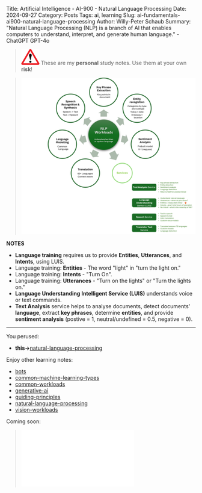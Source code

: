 Title: Artificial Intelligence - AI-900 - Natural Language Processing
Date: 2024-09-27
Category: Posts 
Tags: ai, learning
Slug: ai-fundamentals-ai900-natural-language-processing
Author: Willy-Peter Schaub
Summary: "Natural Language Processing (NLP) is a branch of AI that enables computers to understand, interpret, and generate human language." - ChatGPT GPT-4o

>
>![alert](../images/alert-tiny.png)
>These are my **personal** study notes. Use them at your own **risk**!

> ![natural-language-processing](../images/ai-fundamentals-ai900-natural-language-processing.png) 

**NOTES**

- **Language training** requires us to provide **Entities**, **Utterances**, and **Intents**, using LUIS.
- Language training: **Entities** - The word "light" in "turn the light on."
- Language training: **Intents** - "Turn On".
- Language training: **Utterances** - "Turn on the lights" or "Turn the lights on."
- **Language Understanding Intelligent Service (LUIS)** understands voice or text commands.
- **Text Analysis** service helps to analyse documents, detect documents' **language**, extract **key phrases**, determine **entities**, and provide **sentiment analysis** (postive = 1, neutral/undefined = 0.5, negative = 0).

---

You perused:

- **this->**[natural-language-processing](/ai-fundamentals-ai900-natural-language-processing.html)

Enjoy other learning notes:

- [bots](/ai-fundamentals-ai900-bots.html)
- [common-machine-learning-types](/ai-fundamentals-ai900-common-machine-learning-types.html)
- [common-workloads](/ai-fundamentals-ai900-common-workloads.html)
- [generative-ai](/ai-fundamentals-ai900-generative-ai.html)
- [guiding-principles](/ai-fundamentals-ai900-guiding-principles.html)
- [natural-language-processing](/ai-fundamentals-ai900-natural-language-processing.html)
- [vision-workloads](/ai-fundamentals-ai900-vision-workloads.html)

Coming soon:

> ![ai-900 poster](../images/ai-fundamentals-ai900-poster.html)

